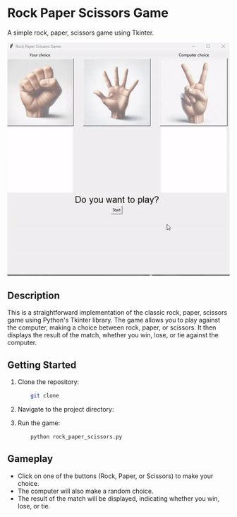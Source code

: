 # Rock Paper Scissors Game

A simple rock, paper, scissors game using Tkinter.

![Rock_Paper_Scissors](images/rockpaperscissors.gif)


## Description

This is a straightforward implementation of the classic rock, paper, scissors game using Python's Tkinter library. The game allows you to play against the computer, making a choice between rock, paper, or scissors. It then displays the result of the match, whether you win, lose, or tie against the computer.

## Getting Started

1. Clone the repository:
    ```bash
        git clone
    ```

2. Navigate to the project directory:

3. Run the game:
    ```bash
        python rock_paper_scissors.py
    ```

## Gameplay

- Click on one of the buttons (Rock, Paper, or Scissors) to make your choice.
- The computer will also make a random choice.
- The result of the match will be displayed, indicating whether you win, lose, or tie.